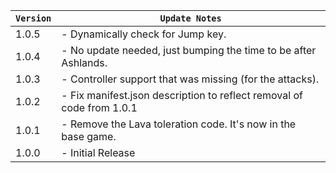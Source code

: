 | `Version` | `Update Notes`                                                        |
|-----------|-----------------------------------------------------------------------|
| 1.0.5     | - Dynamically check for Jump key.                                     |
| 1.0.4     | - No update needed, just bumping the time to be after Ashlands.       |
| 1.0.3     | - Controller support that was missing (for the attacks).              |
| 1.0.2     | - Fix manifest.json description to reflect removal of code from 1.0.1 |
| 1.0.1     | - Remove the Lava toleration code. It's now in the base game.         |
| 1.0.0     | - Initial Release                                                     |